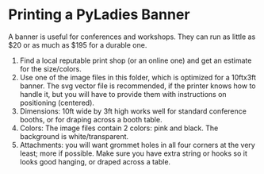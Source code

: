 # Printing a PyLadies Banner

A banner is useful for conferences and workshops. They can run as little as $20 or as much as $195 for a durable one.

1. Find a local reputable print shop (or an online one) and get an estimate for the size/colors.
2. Use one of the image files in this folder, which is optimized for a 10ftx3ft banner. The svg vector file is recommended, if the printer knows how to handle it, but you will have to provide them with instructions on positioning (centered). 
3. Dimensions: 10ft wide by 3ft high works well for standard conference booths, or for draping across a booth table.
4. Colors: The image files contain 2 colors: pink and black. The background is white/transparent.
5. Attachments: you will want grommet holes in all four corners at the very least; more if possible.  Make sure you have extra string or hooks so it looks good hanging, or draped across a table. 